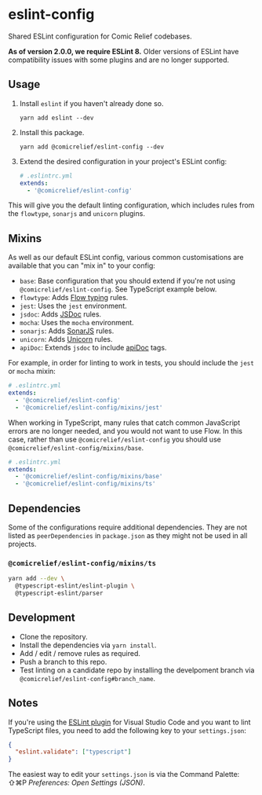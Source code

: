 # eslint-config

Shared ESLint configuration for Comic Relief codebases.

**As of version 2.0.0, we require ESLint 8.** Older versions of ESLint have compatibility issues with some plugins and are no longer supported.

## Usage

1. Install `eslint` if you haven't already done so.

       yarn add eslint --dev

2. Install this package.

       yarn add @comicrelief/eslint-config --dev

3. Extend the desired configuration in your project's ESLint config:

   ```yaml
   # .eslintrc.yml
   extends:
     - '@comicrelief/eslint-config'
   ```

This will give you the default linting configuration, which includes rules from the `flowtype`, `sonarjs` and `unicorn` plugins.

## Mixins

As well as our default ESLint config, various common customisations are available that you can "mix in" to your config:

- `base`: Base configuration that you should extend if you're not using `@comicrelief/eslint-config`. See TypeScript example below.
- `flowtype`: Adds [Flow typing](https://github.com/gajus/eslint-plugin-flowtype#readme) rules.
- `jest`: Uses the `jest` environment.
- `jsdoc`: Adds [JSDoc](https://github.com/gajus/eslint-plugin-jsdoc#readme) rules.
- `mocha`: Uses the `mocha` environment.
- `sonarjs`: Adds [SonarJS](https://github.com/SonarSource/eslint-plugin-sonarjs) rules.
- `unicorn`: Adds [Unicorn](https://github.com/sindresorhus/eslint-plugin-unicorn#readme) rules.
- `apiDoc`: Extends `jsdoc` to include [apiDoc](https://apidocjs.com/) tags.

For example, in order for linting to work in tests, you should include the `jest` or `mocha` mixin:

```yaml
# .eslintrc.yml
extends:
  - '@comicrelief/eslint-config'
  - '@comicrelief/eslint-config/mixins/jest'
```

When working in TypeScript, many rules that catch common JavaScript errors are no longer needed, and you would not want to use Flow. In this case, rather than use `@comicrelief/eslint-config` you should use `@comicrelief/eslint-config/mixins/base`.

```yaml
# .eslintrc.yml
extends:
  - '@comicrelief/eslint-config/mixins/base'
  - '@comicrelief/eslint-config/mixins/ts'
```

## Dependencies

Some of the configurations require additional dependencies. They are not listed as `peerDependencies` in `package.json` as they might not be used in all projects.

### `@comicrelief/eslint-config/mixins/ts`

```bash
yarn add --dev \
  @typescript-eslint/eslint-plugin \
  @typescript-eslint/parser
```

## Development

- Clone the repository.
- Install the dependencies via `yarn install`.
- Add / edit / remove rules as required.
- Push a branch to this repo.
- Test linting on a candidate repo by installing the develpoment branch via `@comicrelief/eslint-config#branch_name`.

## Notes

If you're using the [ESLint plugin](https://marketplace.visualstudio.com/items?itemName=dbaeumer.vscode-eslint) for Visual Studio Code and you want to lint TypeScript files, you need to add the following key to your `settings.json`:

```json
{
  "eslint.validate": ["typescript"]
}
```

The easiest way to edit your `settings.json` is via the Command Palette: ⇧⌘P *Preferences: Open Settings (JSON)*.
